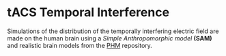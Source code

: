 # tACS Temporal Interference

Simulations of the distribution of the temporally interfering electric field are made on the human brain using a _Simple Anthropomorphic model_ **(SAM)** and realistic brain models from the [PHM](https://itis.swiss/virtual-population/reg) repository.